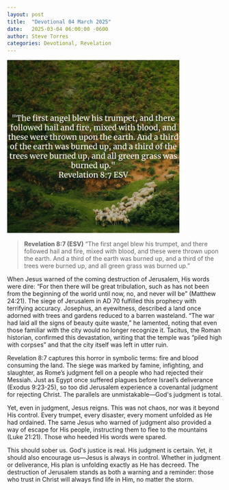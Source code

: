 ```yaml
---
layout: post
title:  "Devotional 04 March 2025"
date:   2025-03-04 06:00:00 -0600
author: Steve Torres
categories: Devotional, Revelation
---
```

<img src="https://github.com/ElEsteeb/ElEsteeb.github.io/blob/main/images/devotionals/Rev-8_7.jpg?raw=true" alt="Revelation 8:7.jpg" style="max-width: 80%; height: auto;">

>**Revelation 8:7 (ESV)**
>“The first angel blew his trumpet, and there followed hail and fire, mixed with blood, and these were thrown upon the earth. And a third of the earth was burned up, and a third of the trees were burned up, and all green grass was burned up.”

When Jesus warned of the coming destruction of Jerusalem, His words were dire: “For then there will be great tribulation, such as has not been from the beginning of the world until now, no, and never will be” (Matthew 24:21). The siege of Jerusalem in AD 70 fulfilled this prophecy with terrifying accuracy. Josephus, an eyewitness, described a land once adorned with trees and gardens reduced to a barren wasteland. “The war had laid all the signs of beauty quite waste,” he lamented, noting that even those familiar with the city would no longer recognize it. Tacitus, the Roman historian, confirmed this devastation, writing that the temple was “piled high with corpses” and that the city itself was left in utter ruin.

Revelation 8:7 captures this horror in symbolic terms: fire and blood consuming the land. The siege was marked by famine, infighting, and slaughter, as Rome’s judgment fell on a people who had rejected their Messiah. Just as Egypt once suffered plagues before Israel’s deliverance (Exodus 9:23-25), so too did Jerusalem experience a covenantal judgment for rejecting Christ. The parallels are unmistakable—God's judgment is total.

Yet, even in judgment, Jesus reigns. This was not chaos, nor was it beyond His control. Every trumpet, every disaster, every moment unfolded as He had ordained. The same Jesus who warned of judgment also provided a way of escape for His people, instructing them to flee to the mountains (Luke 21:21). Those who heeded His words were spared.

This should sober us. God's justice is real. His judgment is certain. Yet, it should also encourage us—Jesus is always in control. Whether in judgment or deliverance, His plan is unfolding exactly as He has decreed. The destruction of Jerusalem stands as both a warning and a reminder: those who trust in Christ will always find life in Him, no matter the storm.


<script src="https://www.biblegateway.com/public/link-to-us/tooltips/bglinks.js" type="text/javascript"></script>
<script type="text/javascript">
BGLinks.version = "ESV";
BGLinks.linkVerses();
</script>
